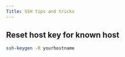 ```yaml
---
Title: SSH tips and tricks
---
```


## Reset host key for known host
```bash
ssh-keygen -R yourhostname
```